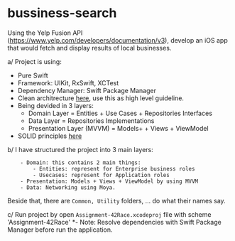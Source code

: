 # bussiness-search
Using the Yelp Fusion API (https://www.yelp.com/developers/documentation/v3), develop an iOS app that would fetch and display results of local businesses.

a/ Project is using:
- Pure Swift
- Framework: UIKit, RxSwift, XCTest
- Dependency Manager: Swift Package Manager
- Clean architrecture [here](https://blog.cleancoder.com/uncle-bob/2012/08/13/the-clean-architecture.html), use this as high level guideline.
- Being devided in 3 layers:
  - Domain Layer = Entities + Use Cases + Repositories Interfaces
  - Data Layer = Repositories Implementations
  - Presentation Layer (MVVM) = Models+ + Views + ViewModel 
- SOLID principles [here](https://www.google.com/search?sxsrf=ALeKk01XtOekOpJvhSePYEwrjdVNe2ZNfw%3A1593035218071&ei=0snzXo7VA8i2kwXo66iQAw&q=solid+principles+origin&oq=solid+principles+origi&gs_lcp=CgZwc3ktYWIQAxgAMgIIADoECAAQRzoECAAQQzoGCAAQFhAeOgcIABAUEIcCOggIABAWEAoQHlC6UljoYWCuaGgCcAF4AIABYogBtASSAQE4mAEAoAEBqgEHZ3dzLXdpeg&sclient=psy-ab)

b/ I have structured the project into 3 main layers:

```
    - Domain: this contains 2 main things:
        - Entities: represent for Enterprise business roles
        - Usecases: represent for Application roles
    - Presentation: Models + Views + ViewModel by using MVVM
    - Data: Networking using Moya.
```

Beside that, there are `Common, Utility` folders, ... do what their names say.

c/ Run project by open `Assignment-42Race.xcodeproj` file with scheme 'Assignment-42Race'
*- Note: Resolve dependencies with Swift Package Manager before run the application.
